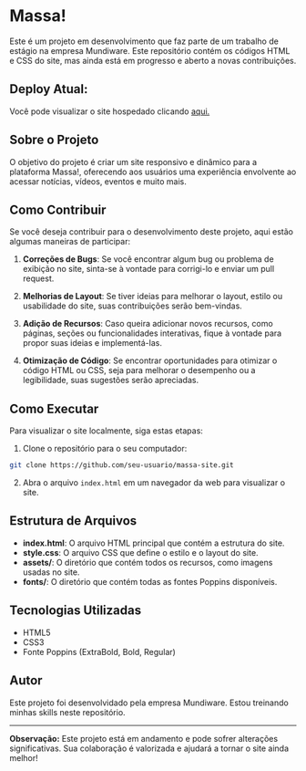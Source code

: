 # Massa!

Este é um projeto em desenvolvimento que faz parte de um trabalho de estágio na empresa Mundiware. Este repositório contém os códigos HTML e CSS do site, mas ainda está em progresso e aberto a novas contribuições.

## Deploy Atual:
Você pode visualizar o site hospedado clicando <a href="https://diegofelipeap.github.io/Massa-/">aqui.</a> <br> 

## Sobre o Projeto

O objetivo do projeto é criar um site responsivo e dinâmico para a plataforma Massa!, oferecendo aos usuários uma experiência envolvente ao acessar notícias, vídeos, eventos e muito mais.

## Como Contribuir

Se você deseja contribuir para o desenvolvimento deste projeto, aqui estão algumas maneiras de participar:

1. **Correções de Bugs**: Se você encontrar algum bug ou problema de exibição no site, sinta-se à vontade para corrigi-lo e enviar um pull request.

2. **Melhorias de Layout**: Se tiver ideias para melhorar o layout, estilo ou usabilidade do site, suas contribuições serão bem-vindas.

3. **Adição de Recursos**: Caso queira adicionar novos recursos, como páginas, seções ou funcionalidades interativas, fique à vontade para propor suas ideias e implementá-las.

4. **Otimização de Código**: Se encontrar oportunidades para otimizar o código HTML ou CSS, seja para melhorar o desempenho ou a legibilidade, suas sugestões serão apreciadas.

## Como Executar

Para visualizar o site localmente, siga estas etapas:

1. Clone o repositório para o seu computador:

```bash
git clone https://github.com/seu-usuario/massa-site.git
```

2. Abra o arquivo `index.html` em um navegador da web para visualizar o site.

## Estrutura de Arquivos

- **index.html**: O arquivo HTML principal que contém a estrutura do site.
- **style.css**: O arquivo CSS que define o estilo e o layout do site.
- **assets/**: O diretório que contém todos os recursos, como imagens usadas no site.
- **fonts/**: O diretório que contém todas as fontes Poppins disponíveis.

## Tecnologias Utilizadas

- HTML5
- CSS3
- Fonte Poppins (ExtraBold, Bold, Regular)

## Autor

Este projeto foi desenvolvidado pela empresa Mundiware. Estou treinando minhas skills neste repositório.

---

**Observação:** Este projeto está em andamento e pode sofrer alterações significativas. Sua colaboração é valorizada e ajudará a tornar o site ainda melhor!

